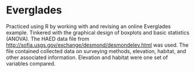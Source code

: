 # Everglades

Practiced using R by working with and revising an online Everglades example. 
Tinkered with the graphical design of boxplots and basic statistics (ANOVA).
The HAED data file from http://sofia.usgs.gov/exchange/desmond/desmondelev.html was used. 
The file contained collected data on surveying methods, elevation, habitat, and other associated information. 
Elevation and habitat were one set of variables compared. 
